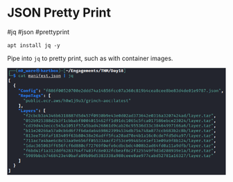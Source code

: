 # JSON Pretty Print
#jq #json #prettyprint
```
apt install jq -y
```

Pipe into `jq` to pretty print, such as with container images. 

![Manifest to JQ](../../Writeups%20and%20Notes/TryHackMe/Events/Advent%20of%20Cyber%202021'/AoC-2021_Photos/Day_18/_AoC_Day_18_01-06-22-manifest-to-jq.png)
